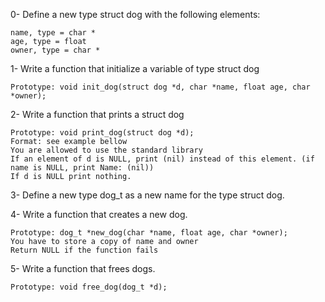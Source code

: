 0- Define a new type struct dog with the following elements:

    name, type = char *
    age, type = float
    owner, type = char *

1- Write a function that initialize a variable of type struct dog

    Prototype: void init_dog(struct dog *d, char *name, float age, char *owner);

2- Write a function that prints a struct dog

    Prototype: void print_dog(struct dog *d);
    Format: see example bellow
    You are allowed to use the standard library
    If an element of d is NULL, print (nil) instead of this element. (if name is NULL, print Name: (nil))
    If d is NULL print nothing.

3- Define a new type dog_t as a new name for the type struct dog.

4- Write a function that creates a new dog.

    Prototype: dog_t *new_dog(char *name, float age, char *owner);
    You have to store a copy of name and owner
    Return NULL if the function fails

5- Write a function that frees dogs.

    Prototype: void free_dog(dog_t *d);
